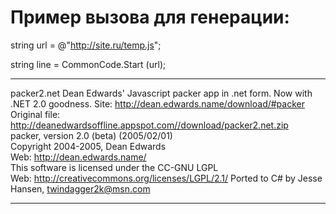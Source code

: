 Пример вызова для генерации:
===========

string url = @"http://site.ru/temp.js";

string line = CommonCode.Start (url);






-----



packer2.net
Dean Edwards' Javascript packer app in .net form. Now with .NET 2.0 goodness. 
Site: http://dean.edwards.name/download/#packer  
Original file: http://deanedwardsoffline.appspot.com//download/packer2.net.zip  
packer, version 2.0 (beta) (2005/02/01)   
Copyright 2004-2005, Dean Edwards   
Web: http://dean.edwards.name/   
This software is licensed under the CC-GNU LGPL   
Web: http://creativecommons.org/licenses/LGPL/2.1/ 
Ported to C# by Jesse Hansen, twindagger2k@msn.com   


-----
